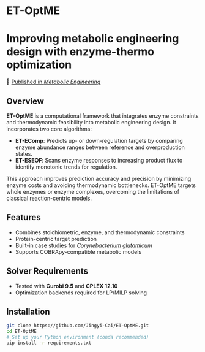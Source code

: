 
# ET-OptME

# Improving metabolic engineering design with enzyme-thermo optimization

📄 [Published in *Metabolic Engineering*](https://doi.org/10.1016/j.ymben.2025.05.009)

## Overview

**ET-OptME** is a computational framework that integrates enzyme constraints and thermodynamic feasibility into metabolic engineering design. It incorporates two core algorithms:

- **ET-EComp**: Predicts up- or down-regulation targets by comparing enzyme abundance ranges between reference and overproduction states.
- **ET-ESEOF**: Scans enzyme responses to increasing product flux to identify monotonic trends for regulation.

This approach improves prediction accuracy and precision by minimizing enzyme costs and avoiding thermodynamic bottlenecks. ET-OptME targets whole enzymes or enzyme complexes, overcoming the limitations of classical reaction-centric models.

## Features

- Combines stoichiometric, enzyme, and thermodynamic constraints
- Protein-centric target prediction
- Built-in case studies for *Corynebacterium glutamicum*
- Supports COBRApy-compatible metabolic models

## Solver Requirements

- Tested with **Gurobi 9.5** and **CPLEX 12.10**
- Optimization backends required for LP/MILP solving

## Installation

```bash
git clone https://github.com/Jingyi-Cai/ET-OptME.git
cd ET-OptME
# Set up your Python environment (conda recommended)
pip install -r requirements.txt
```
